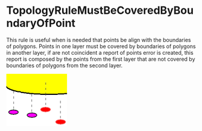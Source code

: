 # TopologyRuleMustBeCoveredByBoundaryOfPoint
This rule is useful when is needed that points be align with the boundaries of polygons.
Points in one layer must be covered by boundaries of polygons in another layer, if are not coincident a report of points error is created, this report is composed by the points from the first layer that are not covered by boundaries of polygons from the second layer.


![Rule image](https://github.com/Maureque/TopologyRuleMustBeCoveredByBoundaryOfPoint/blob/master/MustBeCoveredByBoundaryOf_ruleImage/must%20BeCovered%20By%20Boundary%20of.png)
